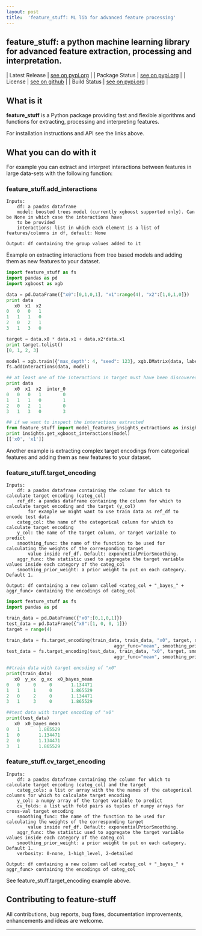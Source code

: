 ```yaml
---
layout: post
title:  'feature_stuff: ML lib for advanced feature processing'
---
```


## feature_stuff: a python machine learning library for advanced feature extraction, processing and interpretation.

| Latest Release | [see on pypi.org](https://pypi.org/project/feature-stuff/) |
| Package Status | [see on pypi.org](https://pypi.org/project/feature-stuff/) |
| License | [see on github](https://github.com/hiflyin/Feature-Stuff/blob/master/LICENSE) |
| Build Status | [see on pypi.org](https://travis-ci.org/hiflyin/Feature-Stuff/) |


## What is it

**feature_stuff** is a Python package providing fast and flexible algorithms and functions
for extracting, processing and interpreting features.

For installation instructions and API see the links above.

## What you can do with it

For example you can extract and interpret interactions between features in large data-sets with the following function:

### feature_stuff.add_interactions

    Inputs:
        df: a pandas dataframe
        model: boosted trees model (currently xgboost supported only). Can be None in which case the interactions have
        to be provided
        interactions: list in which each element is a list of features/columns in df, default: None

    Output: df containing the group values added to it


Example on extracting interactions from tree based models and adding them as new features to your dataset.

```python
import feature_stuff as fs
import pandas as pd
import xgboost as xgb

data = pd.DataFrame({"x0":[0,1,0,1], "x1":range(4), "x2":[1,0,1,0]})
print data
   x0  x1  x2
0   0   0   1
1   1   1   0
2   0   2   1
3   1   3   0

target = data.x0 * data.x1 + data.x2*data.x1
print target.tolist()
[0, 1, 2, 3]

model = xgb.train({'max_depth': 4, "seed": 123}, xgb.DMatrix(data, label=target), num_boost_round=2)
fs.addInteractions(data, model)

## at least one of the interactions in target must have been discovered by xgboost
print data
   x0  x1  x2  inter_0
0   0   0   1        0
1   1   1   0        1
2   0   2   1        0
3   1   3   0        3

## if we want to inspect the interactions extracted
from feature_stuff import model_features_insights_extractions as insights
print insights.get_xgboost_interactions(model)
[['x0', 'x1']]

```

Another example is extracting complex target encodings from categorical features and adding them as new features to your dataset.

### feature_stuff.target_encoding

    Inputs:
        df: a pandas dataframe containing the column for which to calculate target encoding (categ_col)
        ref_df: a pandas dataframe containing the column for which to calculate target encoding and the target (y_col)
            for example we might want to use train data as ref_df to encode test data
        categ_col: the name of the categorical column for which to calculate target encoding
        y_col: the name of the target column, or target variable to predict
        smoothing_func: the name of the function to be used for calculating the weights of the corresponding target
            value inside ref_df. Default: exponentialPriorSmoothing.
        aggr_func: the statistic used to aggregate the target variable values inside each category of the categ_col
        smoothing_prior_weight: a prior weight to put on each category. Default 1.

    Output: df containing a new column called <categ_col + "_bayes_" + aggr_func> containing the encodings of categ_col



```python
import feature_stuff as fs
import pandas as pd

train_data = pd.DataFrame({"x0":[0,1,0,1]})
test_data = pd.DataFrame({"x0":[1, 0, 0, 1]})
target = range(4)

train_data = fs.target_encoding(train_data, train_data, "x0", target, smoothing_func=fs.exponentialPriorSmoothing,
                                        aggr_func="mean", smoothing_prior_weight=1)
test_data = fs.target_encoding(test_data, train_data, "x0", target, smoothing_func=fs.exponentialPriorSmoothing,
                                        aggr_func="mean", smoothing_prior_weight=1)

##train data with target encoding of "x0"
print(train_data)
   x0  y_xx  g_xx  x0_bayes_mean
0   0     0     0       1.134471
1   1     1     0       1.865529
2   0     2     0       1.134471
3   1     3     0       1.865529

##test data with target encoding of "x0"
print(test_data)
   x0  x0_bayes_mean
0   1       1.865529
1   0       1.134471
2   0       1.134471
3   1       1.865529

```

### feature_stuff.cv_target_encoding

    Inputs:
        df: a pandas dataframe containing the column for which to calculate target encoding (categ_col) and the target
        categ_cols: a list or array with the the names of the categorical columns for which to calculate target encoding
        y_col: a numpy array of the target variable to predict
        cv_folds: a list with fold pairs as tuples of numpy arrays for cross-val target encoding
        smoothing_func: the name of the function to be used for calculating the weights of the corresponding target
            value inside ref_df. Default: exponentialPriorSmoothing.
        aggr_func: the statistic used to aggregate the target variable values inside each category of the categ_col
        smoothing_prior_weight: a prior weight to put on each category. Default 1.
        verbosity: 0-none, 1-high_level, 2-detailed

    Output: df containing a new column called <categ_col + "_bayes_" + aggr_func> containing the encodings of categ_col

See feature_stuff.target_encoding example above.


## Contributing to feature-stuff

All contributions, bug reports, bug fixes, documentation improvements, enhancements and ideas are welcome.




        
___